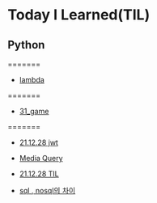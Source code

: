 # Today I Learned(TIL)

## Python

=======
* [lambda](Python/lambda.md)

=======
* [31_game](python/31_gamy.py)



=======

* [21.12.28 jwt](https://velog.io/@bae-code/JWT-json-web-token)
* [Media Query](https://velog.io/@bae-code/%EB%AF%B8%EB%94%94%EC%96%B4-%EC%BF%BC%EB%A6%AC)


* [21.12.28 TIL](https://velog.io/@bae-code/TIL)


* [sql , nosql의 차이](https://devuna.tistory.com/25)
